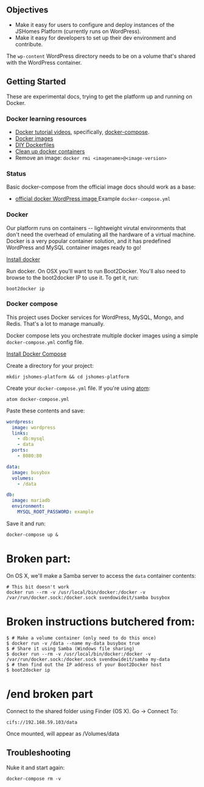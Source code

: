 ## Objectives

* Make it easy for users to configure and deploy instances of the JSHomes Platform (currently runs on WordPress).
* Make it easy for developers to set up their dev environment and contribute.

The `wp-content` WordPress directory needs to be on a volume that's shared with the WordPress container.


## Getting Started

These are experimental docs, trying to get the platform up and running on Docker.

### Docker learning resources

* [Docker tutorial videos](https://www.youtube.com/playlist?list=PLkA60AVN3hh_6cAz8TUGtkYbJSL2bdZ4h), specifically, [docker-compose](https://www.youtube.com/watch?v=gtoT0By8yh4&index=9&list=PLkA60AVN3hh_6cAz8TUGtkYbJSL2bdZ4h).
* [Docker images](http://blog.thoward37.me/articles/where-are-docker-images-stored/)
* [DIY Dockerfiles](http://blog.thoward37.me/articles/where-are-docker-images-stored/#diy-dockerfiles)
* [Clean up docker containers](http://odino.org/spring-cleaning-of-your-docker-containers/)
* Remove an image: `docker rmi <imagename>@<image-version>`

### Status

Basic docker-compose from the official image docs should work as a base:

* [official docker WordPress image ](https://registry.hub.docker.com/_/wordpress/) Example `docker-compose.yml`



### Docker

Our platform runs on containers -- lightweight virutal environments that don't need the overhead of emulating all the hardware of a virtual machine. Docker is a very popular container solution, and it has predefined WordPress and MySQL container images ready to go!

[Install docker](https://docs.docker.com/)

Run docker. On OSX you'll want to run Boot2Docker. You'll also need to browse to the boot2docker IP to use it. To get it, run:

```
boot2docker ip
```


### Docker compose

This project uses Docker services for WordPress, MySQL, Mongo, and Redis. That's a lot to manage manually.

Docker compose lets you orchestrate multiple docker images using a simple `docker-compose.yml` config file.

[Install Docker Compose](https://docs.docker.com/compose/install/)


Create a directory for your project:

```
mkdir jshomes-platform && cd jshomes-platform
```

Create your `docker-compose.yml` file. If you're using [atom](https://atom.io/):

```
atom docker-compose.yml
```

Paste these contents and save:

```yml
wordpress:
  image: wordpress
  links:
    - db:mysql
    - data
  ports:
    - 8080:80

data:
  image: busybox
  volumes:
    - /data

db:
  image: mariadb
  environment:
    MYSQL_ROOT_PASSWORD: example
```

Save it and run:

```
docker-compose up &
```

# Broken part:

On OS X, we'll make a Samba server to access the `data` container contents:

```
# This bit doesn't work
docker run --rm -v /usr/local/bin/docker:/docker -v /var/run/docker.sock:/docker.sock svendowideit/samba busybox
```
# Broken instructions butchered from:
```
$ # Make a volume container (only need to do this once)
$ docker run -v /data --name my-data busybox true
$ # Share it using Samba (Windows file sharing)
$ docker run --rm -v /usr/local/bin/docker:/docker -v /var/run/docker.sock:/docker.sock svendowideit/samba my-data
$ # then find out the IP address of your Boot2Docker host
$ boot2docker ip
```
# /end broken part

Connect to the shared folder using Finder (OS X). Go -> Connect To: 

```
cifs://192.168.59.103/data
```

Once mounted, will appear as /Volumes/data


## Troubleshooting

Nuke it and start again:

```
docker-compose rm -v
```

